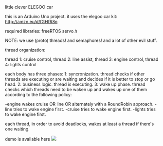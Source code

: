 little clever ELEGOO car

this is an Arduino Uno project. it uses the elegoo car kit: http://amzn.eu/d/fGHfR8n

required libraries:
freeRTOS
servo.h

NOTE: we use (proto) threads! and semaphores! and a lot of other evil stuff.

thread organization:

thread 1: cruise control,
thread 2: line assist,
thread 3: engine control,
thread 4: lights control


each body has three phases: 
1: syncronization. thread checks if other threads are executing or are waiting and decides if it is better to stop or go head.
2: business logic. thread is executing.
3: wake up phase. thread checks which threads need to be waken up and wakes up one of them according to the following policy:

-engine wakes cruise OR line OR alternately with a RoundRobin approach.
-line tries to wake engine first.
-cruise tries to wake engine first.
-lights tries to wake engine first.

each thread, in order to avoid deadlocks, wakes at least a thread if there's one waiting.

demo is available here
[![](http://img.youtube.com/vi/9X0A19ljb68/0.jpg)](http://www.youtube.com/watch?v=9X0A19ljb68 "demo")
